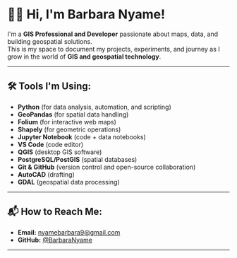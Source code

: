 # 👋🏾 Hi, I'm Barbara Nyame!

I'm a **GIS Professional and Developer** passionate about maps, data, and building geospatial solutions.  
This is my space to document my projects, experiments, and journey as I grow in the world of **GIS and geospatial technology**.

---

## 🛠️ Tools I'm Using:
- **Python** (for data analysis, automation, and scripting)
- **GeoPandas** (for spatial data handling)
- **Folium** (for interactive web maps)
- **Shapely** (for geometric operations)
- **Jupyter Notebook** (code + data notebooks)
- **VS Code** (code editor)
- **QGIS** (desktop GIS software)
- **PostgreSQL/PostGIS** (spatial databases)
- **Git & GitHub** (version control and open-source collaboration)
- **AutoCAD** (drafting)
- **GDAL** (geospatial data processing)
---

## 📬 How to Reach Me:
- **Email:** nyamebarbara9@gmail.com
- **GitHub:** [@BarbaraNyame](https://github.com/BarbaraNyame)

---

<!--
Thanks for visiting my profile! check back soon for new projects and maps. 🌍📊
-->
